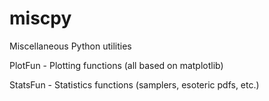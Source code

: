 # miscpy
Miscellaneous Python utilities

PlotFun - Plotting functions (all based on matplotlib)

StatsFun - Statistics functions (samplers, esoteric pdfs, etc.)
